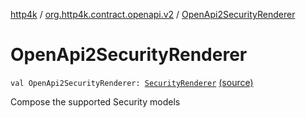 [http4k](../index.md) / [org.http4k.contract.openapi.v2](index.md) / [OpenApi2SecurityRenderer](./-open-api2-security-renderer.md)

# OpenApi2SecurityRenderer

`val OpenApi2SecurityRenderer: `[`SecurityRenderer`](../org.http4k.contract.openapi/-security-renderer/index.md) [(source)](https://github.com/http4k/http4k/blob/master/http4k-contract/src/main/kotlin/org/http4k/contract/openapi/v2/OpenApi2SecurityRenderer.kt#L14)

Compose the supported Security models

